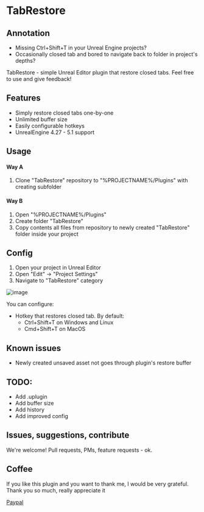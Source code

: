 # TabRestore

## Annotation
- Missing Ctrl+Shift+T in your Unreal Engine projects?
- Occasionally closed tab and bored to navigate back to folder in project's depths?

TabRestore - simple Unreal Editor plugin that restore closed tabs. Feel free to use and give feedback!

## Features
- Simply restore closed tabs one-by-one
- Unlimited buffer size
- Easily configurable hotkeys
- UnrealEngine 4.27 - 5.1 support

## Usage
#### Way A
1. Clone "TabRestore" repository to "%PROJECTNAME%/Plugins" with creating subfolder

#### Way B
1. Open "%PROJECTNAME%/Plugins"
2. Create folder "TabRestore"
3. Copy contents all files from repository to newly created "TabRestore" folder inside your project


## Config
1. Open your project in Unreal Editor
2. Open "Edit" -> "Project Settings"
3. Navigate to "TabRestore" category

![image](https://user-images.githubusercontent.com/3195612/216779990-8bdf8ebc-0a10-4250-8948-0841df6ee4ca.png)

You can configure:
- Hotkey that restores closed tab. By default: 
    - Ctrl+Shift+T on Windows and Linux 
    - Cmd+Shift+T on MacOS

## Known issues
- Newly created unsaved asset not goes through plugin's restore buffer

## TODO:
- Add .uplugin
- Add buffer size
- Add history
- Add improved config

## Issues, suggestions, contribute
We're welcome! Pull requests, PMs, feature requests - ok.

## Coffee
If you like this plugin and you want to thank me, I would be very grateful. Thank you so much, really appreciate it

[Paypal](https://paypal.me/TheliraanAccepts)
